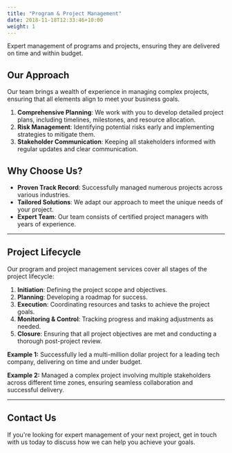 ```yaml
---
title: "Program & Project Management"
date: 2018-11-18T12:33:46+10:00
weight: 1
---
```


Expert management of programs and projects, ensuring they are delivered on time and within budget.

## Our Approach

Our team brings a wealth of experience in managing complex projects, ensuring that all elements align to meet your business goals.

1. **Comprehensive Planning**: We work with you to develop detailed project plans, including timelines, milestones, and resource allocation.
2. **Risk Management**: Identifying potential risks early and implementing strategies to mitigate them.
3. **Stakeholder Communication**: Keeping all stakeholders informed with regular updates and clear communication.

## Why Choose Us?

- **Proven Track Record**: Successfully managed numerous projects across various industries.
- **Tailored Solutions**: We adapt our approach to meet the unique needs of your project.
- **Expert Team**: Our team consists of certified project managers with years of experience.

---

## Project Lifecycle

Our program and project management services cover all stages of the project lifecycle:

1. **Initiation**: Defining the project scope and objectives.
2. **Planning**: Developing a roadmap for success.
3. **Execution**: Coordinating resources and tasks to achieve the project goals.
4. **Monitoring & Control**: Tracking progress and making adjustments as needed.
5. **Closure**: Ensuring that all project objectives are met and conducting a thorough post-project review.

**Example 1:** Successfully led a multi-million dollar project for a leading tech company, delivering on time and under budget.

**Example 2:** Managed a complex project involving multiple stakeholders across different time zones, ensuring seamless collaboration and successful delivery.

---

## Contact Us

If you're looking for expert management of your next project, get in touch with us today to discuss how we can help you achieve your goals.
